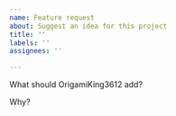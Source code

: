 ```yaml
---
name: Feature request
about: Suggest an idea for this project
title: ''
labels: ''
assignees: ''

---
```


What should OrigamiKing3612 add?


Why?
